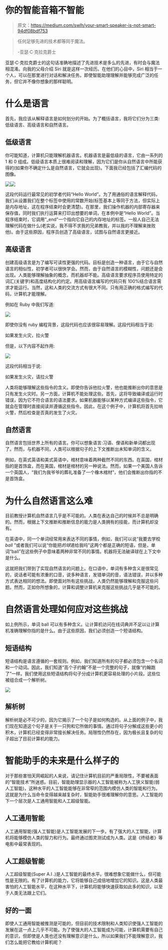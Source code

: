 # 你的智能音箱不智能

> 原文：<https://medium.com/swlh/your-smart-speaker-is-not-smart-94df08bdf753>

> 任何足够先进的技术都等同于魔法。
> 
> -亚瑟·C·克拉克爵士

亚瑟·C·克拉克爵士的这句话准确地描述了先进技术是多么的先进，有时会与魔法相混淆。向我的父母介绍 Siri 就是这样一次经历。在他们的心目中，Siri 相当于一个人，可以在那里进行对话和解决任务。即使智能助理理解并能够完成广泛的任务，但它并不像你想象的那样聪明。

# 什么是语言

首先，我应该从解释语言是如何划分的开始。为了概括语言，我将它们分为三类:低级语言、高级语言和自然语言。

## 低级语言

你可能知道，计算机只能理解机器语言。机器语言是最低级的语言，它由一系列的 1 和 0 组成。低级语言本质上很难阅读和理解，因为它们是你从自然语言中所能获得的(如果你不确定什么是自然语言，它就会出现)。下面我已经包括了汇编代码的图像。

![](img/6256d3841e66a1abef8bc50e3c52cae6.png)![](img/f5589ab3681e20f182d85eb7426b44ee.png)

这段代码运行最常见的初学者代码“Hello World”。为了用通俗的语言解释代码，我们从设置我们在整个标签中使用的常数开始(标签基本上等同于方法，但实际上是内存地址，这在程序结束时会更清楚)。在那里，我们操作机器的内部寄存器来保存值，同时我们执行运算来打印出想要的单词，在本例中是“Hello World”。当程序结束时，它调用“_end”一个指向它自己的内存地址的标签。一般人自己无法理解代码在做什么(老实说，我不得不求我的兄弟教我，并以我的不理解来挫败他)。由于这些原因，程序员创造了高级语言，试图与自然语言更接近。

## 高级语言

创建高级语言是为了编写可读性更强的代码。目标是创造一种语言，由于它与自然语言的相似性，初学者可以很快学会。然而，由于自然语言的模糊性，问题还是会出现。人类能够理解抽象的概念，而机器却不能。高级语言要求程序员使用特定的词汇(关键字)和高度结构化的约定。用高级语言编写的代码只有 100%结合语言需求才能运行。当然，这和人类的交流方式有很大不同。只有用正确的格式编写的代码，计算机才能理解。

例如在 Ruby 中我们写道:

![](img/83b69d1ca93dd4e5f51a643f2982eb64.png)

即使你没有 ruby 编程背景，这段代码也应该很容易理解。这段代码相当于说:

如果发生火灾，拉火警

但是，以下内容不起作用:

![](img/4b8af15e55fc6a7da32c401fdcaf04ce.png)

这段代码相当于说:

如果发生火灾，请拉火警

人类将能够理解这些指令的含义。即使你告诉他拉火警，他也能推断出你的意思是只有发生火灾时。另一方面，计算机不能处理这些。首先，这将导致编译或运行时错误，因为它不符合语言的语法要求。如果机器能够以某种方式编译这些指令，它就会在管理时直接阅读并遵循这些指令。因此，在这个例子中，计算机将首先拉响火警，然后检查是否真的发生了火灾。

## 自然语言

自然语言包括世界上所有的语言。你可以想象语言:习语、俚语和新单词都出现了。然而，与机器不同，人类可以根据句子的上下文推断出未知单词的含义。

例如，在英式英语和美式英语中，棺材意味着两种截然不同的东西。在英国，棺材指的是首饰盒，而在美国，棺材是棺材的另一种说法。然而，如果一个美国人告诉一个英国人，“我们为我爷爷的葬礼准备了一个橡木棺材”，他们会推断出你指的不是首饰盒。

# 为什么自然语言这么难

目前教授计算机自然语言几乎是不可能的。人类在表达自己的时候并不总是明确的。然而，根据上下文推断和推断信息的能力是人类拥有的技能，而计算机却没有。

在英语中，同一个单词经常用来表达不同的事情，例如，我们可以说“我要去学校 *ball* ”或者我们可以说“你能把*的球*递给我吗”这两个都是正确的短语，但是，单词“ball”在这些例子中意味着两种非常不同的事情。机器将无法破译球在上下文中是什么。

这就把我们带到了实现自然语言的问题上。在口语中，单词有多种含义是很常见的，说话者可能有浓重的口音，说多种语言，发错单词的音，语法错误，并以多种方式表达相同的想法。即使面对所有这些挑战，人类仍然能够理解和克服这些问题。然而，正如你所想象的，计算和调整计算机来克服这些挑战几乎是不可能的。

# 自然语言处理如何应对这些挑战

如上例所示，单词 ball 可以有多种含义。让计算机访问在线词典并不足以让计算机准确理解你指的是什么。由于这些原因，我们必须创造一个短语结构。

## 短语结构

短语结构是语言遵循的一套规则。例如，我们知道所有的句子都必须包含一个名词和一个动词。因此，我们知道“高个子约翰”不是一个完整的句子，就像“约翰跑了”一样。我们使用这些短语结构将句子分成计算机更容易处理的小片段。这些位被组合成一个解析树。

![](img/f47e24c5d6d5bd282df96814f8ac03f3.png)

## 解析树

解析树是必不可少的，因为它揭示了一个句子是如何构造的。从上面的例子中，我们现在知道这个句子是关于一只狗和它所做的事情。通过将句子分解成这些更小的积木，计算机已经变得非常擅长解决任务。局限性仍然存在，因为极长且复杂的句子超出了目前计算机的能力。

# 智能助手的未来是什么样子的

对于那些害怕天网崛起的人来说，请记住计算机目前的严重局限性，不要被表面的“智能技术”所迷惑。目前，智能助理显示器的人工智能被称为人工狭义智能(弱人工智能)，这种水平的人工智能能够在非常窄的范围内模仿人类的智能和行为。这就是为什么当命令变得越来越复杂时，智能助手很难理解你的意思。人工智能的下一个层次是人工通用智能和人工超级智能。

## 人工通用智能

人工通用智能(强人工智能)是人工智能发展的下一步。有了强大的人工智能，计算机将能够模仿人类的智力和行为。最终通过图灵测试成为人类。这是《终结者》等电影中最常表现的。

## 人工超级智能

人工超级智能(Super A.I .)是人工智能的最终水平。很难想象它能做什么，但可能性是无限的。有了计算机的能力，它将能够自己成倍地增加它的知识。这是人类最害怕的人工智能水平，在这种水平下，计算机将能够快速获取如此多的知识，以至于人类无法跟上它们。

## 好的一面

即使人工通用智能被推测是可能的，但目前的技术限制和人类知识使强人工智能的发展在这一点上几乎不可能。为了使强大的人工智能成为可能，计算机需要有自己的意识，但即使是人类也还没有理解意识是什么，所以如果我们不能理解意识，我们怎么能把它教给计算机呢？